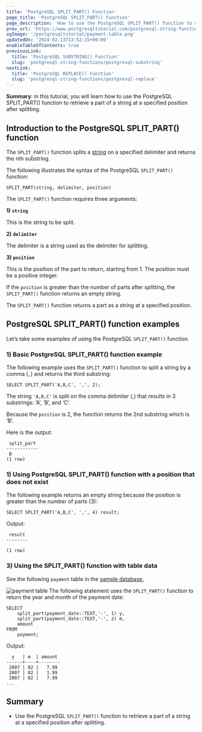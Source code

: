 ```yaml
---
title: 'PostgreSQL SPLIT_PART() Function'
page_title: 'PostgreSQL SPLIT_PART() Function'
page_description: 'How to use the PostgreSQL SPLIT_PART() function to split a string based on a specified delimiter and return the nth substring.'
prev_url: 'https://www.postgresqltutorial.com/postgresql-string-functions/postgresql-split_part/'
ogImage: '/postgresqltutorial/payment-table.png'
updatedOn: '2024-02-13T13:52:15+00:00'
enableTableOfContents: true
previousLink:
  title: 'PostgreSQL SUBSTRING() Function'
  slug: 'postgresql-string-functions/postgresql-substring'
nextLink:
  title: 'PostgreSQL REPLACE() Function'
  slug: 'postgresql-string-functions/postgresql-replace'
---
```


**Summary**: in this tutorial, you will learn how to use the PostgreSQL SPLIT_PART() function to retrieve a part of a string at a specified position after splitting.

## Introduction to the PostgreSQL SPLIT_PART() function

The `SPLIT_PART()` function splits a [string](../postgresql-tutorial/postgresql-char-varchar-text) on a specified delimiter and returns the nth substring.

The following illustrates the syntax of the PostgreSQL `SPLIT_PART()` function:

```phpsql
SPLIT_PART(string, delimiter, position)
```

The `SPLIT_PART()` function requires three arguments:

**1\) `string`**

This is the string to be split.

**2\) `delimiter`**

The delimiter is a string used as the delimiter for splitting.

**3\) `position`**

This is the position of the part to return, starting from 1\. The position must be a positive integer.

If the `position` is greater than the number of parts after splitting, the `SPLIT_PART()` function returns an empty string.

The `SPLIT_PART()` function returns a part as a string at a specified position.

## PostgreSQL SPLIT_PART() function examples

Let’s take some examples of using the PostgreSQL `SPLIT_PART()` function.

### 1\) Basic PostgreSQL SPLIT_PART() function example

The following example uses the `SPLIT_PART()` function to split a string by a comma (`,`) and returns the third substring:

```
SELECT SPLIT_PART('A,B,C', ',', 2);
```

The string `'A,B,C'` is split on the comma delimiter (,) that results in 3 substrings: ‘A’, ‘B’, and ‘C’.

Because the `position` is 2, the function returns the 2nd substring which is ‘B’.

Here is the output:

```text
 split_part
------------
 B
(1 row)
```

### 1\) Using PostgreSQL SPLIT_PART() function with a position that does not exist

The following example returns an empty string because the position is greater than the number of parts (3\):

```
SELECT SPLIT_PART('A,B,C', ',', 4) result;
```

Output:

```
 result
--------

(1 row)
```

### 3\) Using the SPLIT_PART() function with table data

See the following `payment` table in the [sample database.](../postgresql-getting-started/postgresql-sample-database)

![payment table](/postgresqltutorial/payment-table.png)
The following statement uses the `SPLIT_PART()` function to return the year and month of the payment date:

```
SELECT
    split_part(payment_date::TEXT,'-', 1) y,
    split_part(payment_date::TEXT,'-', 2) m,
    amount
FROM
    payment;
```

Output:

```
  y   | m  | amount
------+----+--------
 2007 | 02 |   7.99
 2007 | 02 |   1.99
 2007 | 02 |   7.99
...
```

## Summary

- Use the PostgreSQL `SPLIT_PART()` function to retrieve a part of a string at a specified position after splitting.
